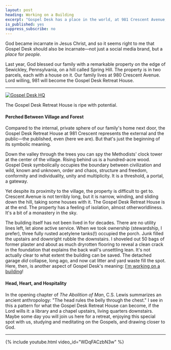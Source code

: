 ```yaml
---
layout: post
heading: Working on a Building
excerpt: "Gospel Desk has a place in the world, at 981 Crescent Avenue, on Spring Hill in Sewickley, Pennsylvania, USA."
is_published: yes
suppress_subscribe: no
---
```


God became incarnate in Jesus Christ, and so it seems right to me that Gospel
Desk should also be incarnate—not just a social media brand, but a *place* for
*people*.

Last year, God blessed our family with a remarkable property on the edge of
Sewickley, Pennsylvania, on a hill called Spring Hill. The property is in two
parcels, each with a house on it. Our family lives at 980 Crescent Avenue. Lord
willing, 981 will become the Gospel Desk Retreat House.

---

[![Gospel Desk HQ](../gospel-desk-hq.small.jpg)](../gospel-desk-hq.jpg)
<div class="caption">The Gospel Desk Retreat House is ripe with potential.</div>

#### Perched Between Village and Forest 

Compared to the internal, private sphere of our family's home next door, the
Gospel Desk Retreat House at 981 Crescent represents the external and the
public—the published, even (here we are). But that's just the beginning of its
symbolic meaning.

Down the valley through the trees you can spy the Methodists' clock tower at
the center of the village. Rising behind us is a hundred-acre wood.  Gospel
Desk symbolically occupies the boundary between civilization and wild, known
and unknown, order and chaos, structure and freedom, conformity and
individuality, unity and multiplicity. It is a threshold, a portal, a gateway.

Yet despite its proximity to the village, the property is difficult to get to.
Crescent Avenue is not terribly long, but it is narrow, winding, and sliding
down the hill, taking some houses with it. The Gospel Desk Retreat House is at
the end. The property has a feeling of isolation, almost otherworldliness. It's
a bit of a monastery in the sky.

The building itself has not been lived in for decades. There are no utility
lines left, let alone active service. When we took ownership (stewardship, I
prefer), three fully rusted acetylene tanks(!) occupied the porch. Junk filled
the upstairs and downright rubble the downstairs. I shoveled out 50 bags of
former plaster and about as much dryrotten flooring to reveal a clean crack in
the foundation that explains the back wall's unsettling lean. It's not actually
clear to what extent the building can be saved. The detached garage *did*
collapse, long ago, and now cat litter and yard waste fill the spot. Here,
then, is another aspect of Gospel Desk's meaning: [I'm working on a
building](/working-on-a-building/)!


#### Head, Heart, and Hospitality

In the opening chapter of *The Abolition of Man*, C.S. Lewis summarizes an
ancient anthropology: "The head rules the belly through the chest." I see in
this a pattern for what the Gospel Desk Retreat House can become, if the Lord
wills it: a library and a chapel upstairs, living quarters downstairs. Maybe
some day you will join us here for a retreat, enjoying this special spot with
us, studying and meditating on the Gospels, and drawing closer to God.

---

{% include youtube.html video_id="WDqFACzbN3w" %}
